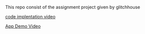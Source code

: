 This repo consist of the assignment project given by glitchhouse

[code implentation video](/videos/implementation.mp4)

[App Demo Video](/videos/appdemo.mp4)